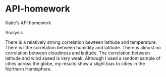 # API-homework
Katie's API homework

Analysis

There is a relatively strong correlation bewteen latitude and temperature.
There is little correlation between humidity and latitude.
There is almost no correlation between cloudiness and latitude.
The correlation between latitude and wind speed is very weak.
Although I used a random sample of cities across the globe, my results show a slight bias to cities in the Northern Hemisphere.
